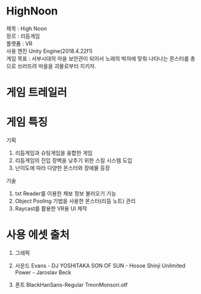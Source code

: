 # HighNoon

제목 : High Noon \
장르 : 리듬게임 \
플랫폼 : VR \
사용 엔진 Unity Engine(2018.4.22f1) \
게임 목표 : 서부시대의 마을 보안관이 되어서 노래의 박자에 맞춰 나타나는 몬스터를 총으로 쓰러뜨려 마을을 괴물로부터 지키자.

# 게임 트레일러


# 게임 특징
기획
1. 리듬게임과 슈팅게임을 융합한 게임 
2. 리듬게임의 진입 장벽을 낮추기 위한 스킬 시스템 도입
3. 난이도에 따라 다양한 몬스터와 장애물 등장

기술
1. txt Reader를 이용한 채보 정보 불러오기 기능 
2. Object Pooling 기법을 사용한 몬스터(리듬 노트) 관리
3. Raycast를 활용한 VR용 UI 제작 


# 사용 에셋 출처
1. 그래픽


2. 사운드
Evans - DJ YOSHITAKA
SON OF SUN - Hosoe Shinji
Unilmited Power - Jaroslav Beck

3. 폰트
BlackHanSans-Regular
TmonMonsori.otf
